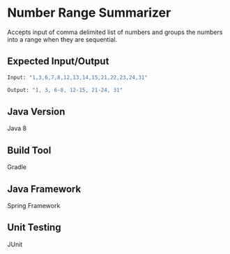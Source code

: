 # Number Range Summarizer

Accepts input of comma delimited list of numbers and groups the numbers into a range when they are sequential.

## Expected Input/Output 

```bash
Input: "1,3,6,7,8,12,13,14,15,21,22,23,24,31"

Output: "1, 3, 6-8, 12-15, 21-24, 31"
```
## Java Version

Java 8

## Build Tool

Gradle

## Java Framework

Spring Framework 

## Unit Testing

JUnit


